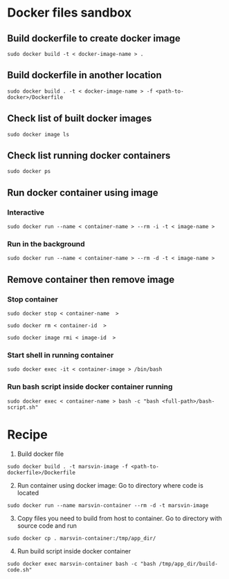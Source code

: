 # Docker files sandbox

## Build dockerfile to create docker image
```
sudo docker build -t < docker-image-name > .
```

## Build dockerfile in another location
```
sudo docker build . -t < docker-image-name > -f <path-to-docker>/Dockerfile
```

## Check list of built docker images

```
sudo docker image ls
```

## Check list running docker containers

```
sudo docker ps
```

## Run docker container using image

### Interactive
```
sudo docker run --name < container-name > --rm -i -t < image-name >
```

### Run in the background
```
sudo docker run --name < container-name > --rm -d -t < image-name >
```



## Remove container then remove image

### Stop container
```
sudo docker stop < container-name  >
```

```
sudo docker rm < container-id  >
```

```
sudo docker image rmi < image-id  >
```


### Start shell in running container
```
sudo docker exec -it < container-image > /bin/bash
```

### Run bash script inside docker container running

```
sudo docker exec < container-name > bash -c "bash <full-path>/bash-script.sh"
```


# Recipe
1. Build docker file
``` 
sudo docker build . -t marsvin-image -f <path-to-dockerfile>/Dockerfile
``` 
2. Run container using docker image: Go to directory where code is located
```
sudo docker run --name marsvin-container --rm -d -t marsvin-image
```
3. Copy files you need to build from host to container. Go to directory with source code and run
```
sudo docker cp . marsvin-container:/tmp/app_dir/
```
4. Run build script inside docker container
```
sudo docker exec marsvin-container bash -c "bash /tmp/app_dir/build-code.sh"
```

